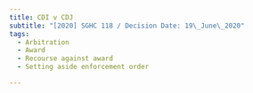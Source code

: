 ```yaml
---
title: CDI v CDJ
subtitle: "[2020] SGHC 118 / Decision Date: 19\_June\_2020"
tags:
  - Arbitration
  - Award
  - Recourse against award
  - Setting aside enforcement order

---
```

